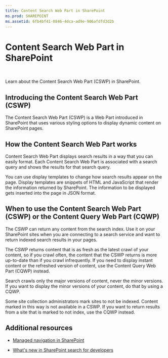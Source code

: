```yaml
---
title: Content Search Web Part in SharePoint
ms.prod: SHAREPOINT
ms.assetid: 6fb4bf41-0846-4dca-ad9e-906afdfd3d2b
---
```



# Content Search Web Part in SharePoint

  
    
    
![Conceptual overview topic](../../images/mod_icon_badge_conoverview.png)
  
    
    

  
    
    

  
    
    
Learn about the Content Search Web Part (CSWP) in SharePoint.
## Introducing the Content Search Web Part (CSWP)
<a name="SP15_CSWP_IntroducingCSWP"> </a>

The Content Search Web Part (CSWP) is a Web Part introduced in SharePoint that uses various styling options to display dynamic content on SharePoint pages.
  
    
    

## How the Content Search Web Part works
<a name="SP15_CSWP_HowCSWPWorks"> </a>

Content Search Web Part displays search results in a way that you can easily format. Each Content Search Web Part is associated with a search query and shows the results for that search query.
  
    
    
You can use display templates to change how search results appear on the page. Display templates are snippets of HTML and JavaScript that render the information returned by SharePoint. The information to be displayed gets inserted into the page in JSON format. 
  
    
    

## When to use the Content Search Web Part (CSWP) or the Content Query Web Part (CQWP)
<a name="SP15_CSWP_WhenToUseCSWPorCQWP"> </a>

The CSWP can return any content from the search index. Use it on your SharePoint sites when you are connecting to a search service and want to return indexed search results in your pages. 
  
    
    
The CSWP returns content that is as fresh as the latest crawl of your content, so if you crawl often, the content that the CSWP returns is more up-to-date than if you crawl infrequently. If you need to display instant content or the refreshed version of content, use the Content Query Web Part (CQWP) instead.
  
    
    
Search crawls only the major versions of content, never the minor versions. If you want to display the minor versions of your content, do that by using a CQWP.
  
    
    
Some site collection administrators mark sites to not be indexed. Content marked in this way is not available in a CSWP. If you want to return results from a site that is marked to not index, use the CQWP instead.
  
    
    

## Additional resources
<a name="SP15_CSWP_AdditionalResources"> </a>


-  [Managed navigation in SharePoint](managed-navigation-in-sharepoint)
    
  
-  [What's new in SharePoint search for developers](what-s-new-in-sharepoint-search-for-developers)
    
  


